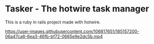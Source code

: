 # Tasker - The hotwire task manager
This is a ruby in rails project made with hotwire.

https://user-images.githubusercontent.com/106817651/185157200-06a47ca6-6ea3-46fb-bf72-0665e9e2dc5b.mp4
